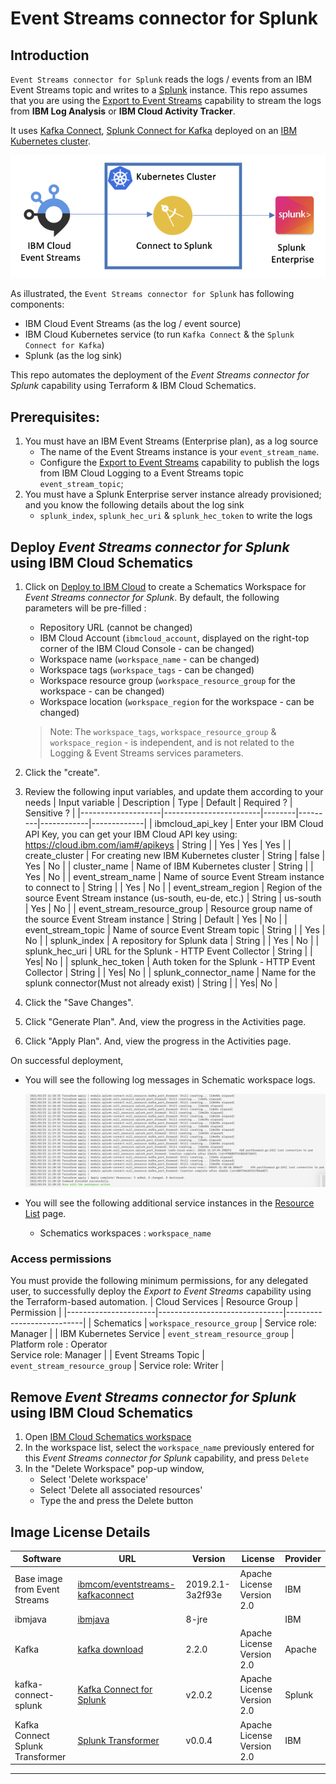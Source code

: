 # Event Streams connector for Splunk

## Introduction

`Event Streams connector for Splunk` reads the logs / events from an IBM Event Streams topic and writes to a [Splunk](https://www.splunk.com/en_us/download/splunk-enterprise.html) instance.  This repo assumes that you are using the [Export to Event Streams](https://github.com/IBM/export-to-eventstreams) capability to stream the logs from **IBM Log Analysis** or **IBM Cloud Activity Tracker**.

It uses [Kafka Connect](https://docs.confluent.io/3.0.1/connect/intro.html), [Splunk Connect for Kafka](https://github.com/splunk/kafka-connect-splunk) deployed on an [IBM Kubernetes cluster](https://cloud.ibm.com/kubernetes/clusters).

![connector design](diagram/image.png?raw=true])

As illustrated, the `Event Streams connector for Splunk` has following components:

* IBM Cloud Event Streams (as the log / event source)
* IBM Cloud Kubernetes service (to run `Kafka Connect` & the `Splunk Connect for Kafka`)
* Splunk (as the log sink)

This repo automates the deployment of the _Event Streams connector for Splunk_ capability using Terraform & IBM Cloud Schematics.

## Prerequisites:
1. You must have an IBM Event Streams (Enterprise plan), as a log source
   * The name of the Event Streams instance is your `event_stream_name`.
   * Configure the [Export to Event Streams](https://github.com/IBM/export-to-eventstreams) capability to publish the logs from IBM Cloud Logging to a Event Streams topic `event_stream_topic`;
1. You must have a Splunk Enterprise server instance already provisioned; and you know the following details about the log sink
   * `splunk_index`, `splunk_hec_uri` & `splunk_hec_token` to write the logs

## Deploy _Event Streams connector for Splunk_ using IBM Cloud Schematics

1. Click on [Deploy to IBM Cloud](https://cloud.ibm.com/schematics/workspaces/create?repository=https://github.com/IBM/ibm-cloud-connect-for-splunk&terraform_version=terraform_v0.13) to create a Schematics Workspace for _Event Streams connector for Splunk_.  By default, the following parameters will be pre-filled :
   * Repository URL (cannot be changed)
   * IBM Cloud Account (`ibmcloud_account`, displayed on the right-top corner of the IBM Cloud Console - can be changed)
   * Workspace name (`workspace_name` - can be changed)
   * Workspace tags (`workspace_tags` - can be changed)
   * Workspace resource group (`workspace_resource_group` for the workspace - can be changed)
   * Workspace location (`workspace_region` for the workspace - can be changed)
   > Note: The `workspace_tags`, `workspace_resource_group` & `workspace_region` - is independent, and is not related to the Logging & Event Streams services parameters.
1. Click the "create".
1. Review the following input variables, and update them according to your needs
   | Input variable	    | Description	           | Type	  | Default | Required ? | Sensitive ? |
   |--------------------|------------------------|--------|---------|------------|-------------|
   | ibmcloud_api_key   | Enter your IBM Cloud API Key, you can get your IBM Cloud API key using: https://cloud.ibm.com/iam#/apikeys | String |  | Yes | Yes | Yes |
   | create_cluster   | For creating new IBM Kubernetes cluster | String | false  | Yes | No |
   | cluster_name   | Name of IBM Kubernetes cluster | String |    | Yes | No |
   | event_stream_name   | Name of source Event Stream instance to connect to | String |    | Yes | No |
   | event_stream_region | Region of the source Event Stream instance (us-south, eu-de, etc.) | String | us-south | Yes | No |
   | event_stream_resource_group | Resource group name of the source Event Stream instance | String | Default | Yes | No |
   | event_stream_topic  | Name of source Event Stream topic | String |    | Yes | No |
   | splunk_index        | A repository for Splunk data | String |  | Yes | No |
   | splunk_hec_uri      | URL for the Splunk - HTTP Event Collector | String |  | Yes| No |
   | splunk_hec_token    | Auth token for the Splunk - HTTP Event Collector | String |  | Yes| No |
   | splunk_connector_name      | Name for the splunk connector(Must not already exist) | String |  | Yes| No |
   
1. Click the "Save Changes".
1. Click "Generate Plan".  And, view the progress in the Activities page.
1. Click "Apply Plan".  And, view the progress in the Activities page.

On successful deployment, 
* You will see the following log messages in Schematic workspace logs.

  ![workspace-successful-status](diagram/workspace_status.png)
* You will see the following additional service instances in the [Resource List](https://cloud.ibm.com/resources) page.
   - Schematics workspaces : `workspace_name`

### Access permissions

You must provide the following minimum permissions, for any delegated user, to successfully deploy the _Export to Event Streams_ capability using the Terraform-based automation.
| Cloud Services       | Resource Group                | Permission                |
|----------------------|-------------------------------|---------------------------|
| Schematics           | `workspace_resource_group`    | Service role: Manager     |
| IBM Kubernetes Service | `event_stream_resource_group` | Platform role : Operator </br> Service role: Manager |
| Event Streams Topic  | `event_stream_resource_group` | Service role: Writer |

## Remove _Event Streams connector for Splunk_ using IBM Cloud Schematics

1. Open [IBM Cloud Schematics workspace](https://cloud.ibm.com/schematics/workspaces)
1. In the workspace list, select the `workspace_name` previously entered for this _Event Streams connector for Splunk_  capability, and press `Delete`
1. In the "Delete Workspace" pop-up window,
   * Select 'Delete workspace'
   * Select 'Delete all associated resources'
   * Type the and press the Delete button

## Image License Details
| Software | URL | Version | License | Provider |
| -------------- | -------------- | -------------- | -------------- | -------------- |
| Base image from Event Streams | [ibmcom/eventstreams-kafkaconnect](https://hub.docker.com/r/ibmcom/eventstreams-kafkaconnect) | 2019.2.1-3a2f93e | Apache License Version 2.0 | IBM |
| ibmjava | [ibmjava ](https://hub.docker.com/_/ibmjava) | 8-jre |  | IBM |
| Kafka | [kafka download ](https://kafka.apache.org/downloads) | 2.2.0 | Apache License Version 2.0 | Apache |
| kafka-connect-splunk | [Kafka Connect for Splunk](https://github.com/splunk/kafka-connect-splunk) | v2.0.2 | Apache License Version 2.0  | Splunk |
| Kafka Connect Splunk Transformer  | [Splunk Transformer](https://github.com/IBM/kafka-connect-splunk-transformer) | v0.0.4 | Apache License Version 2.0  | IBM |
---

